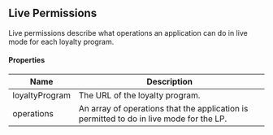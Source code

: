 ## Live Permissions

Live permissions describe what operations an application can do in live mode for each loyalty program.

#### Properties

<table>
    <thead>
        <tr>
            <th>Name</th>
            <th>Description</th>
        </tr>
    </thead>
    <tbody>
        <tr>
            <td>loyaltyProgram</td>
            <td>The URL of the loyalty program.</td>
        </tr>
        <tr>
            <td>operations</td>
            <td>An array of operations that the application is permitted to do in live mode for the LP.</td>
        </tr>
    </tbody>
</table>









